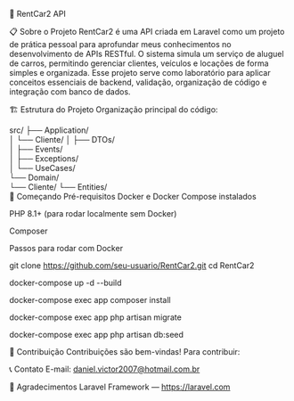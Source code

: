 🚗 RentCar2 API



📋 Sobre o Projeto
RentCar2 é uma API criada em Laravel como um projeto de prática pessoal para aprofundar meus conhecimentos no desenvolvimento de APIs RESTful. O sistema simula um serviço de aluguel de carros, permitindo gerenciar clientes, veículos e locações de forma simples e organizada. Esse projeto serve como laboratório para aplicar conceitos essenciais de backend, validação, organização de código e integração com banco de dados.

🏗 Estrutura do Projeto
Organização principal do código:

src/
├── Application/           
│   └── Cliente/
│       ├── DTOs/          
│       ├── Events/        
│       ├── Exceptions/    
│       └── UseCases/      
└── Domain/                
    └── Cliente/
        └── Entities/     
🚀 Começando
Pré-requisitos
Docker e Docker Compose instalados

PHP 8.1+ (para rodar localmente sem Docker)

Composer

Passos para rodar com Docker

git clone https://github.com/seu-usuario/RentCar2.git
cd RentCar2

docker-compose up -d --build

docker-compose exec app composer install

docker-compose exec app php artisan migrate

docker-compose exec app php artisan db:seed

🤝 Contribuição
Contribuições são bem-vindas! Para contribuir:

📞 Contato
E-mail: daniel.victor2007@hotmail.com.br

🙏 Agradecimentos
Laravel Framework — https://laravel.com
